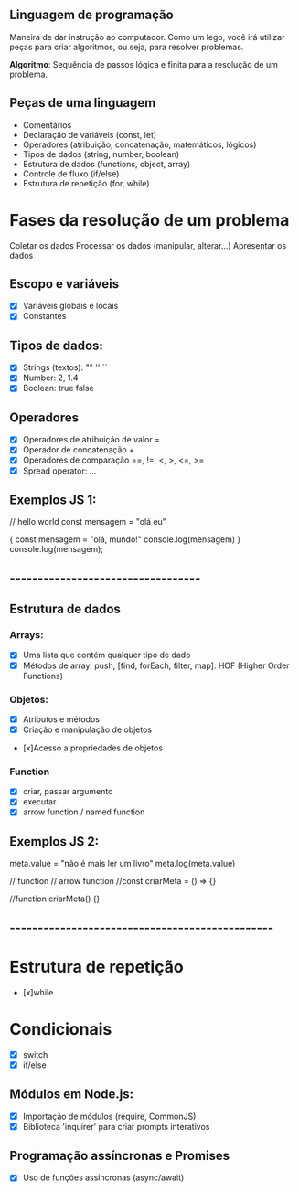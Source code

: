 ## Linguagem de programação

Maneira de dar instrução ao computador.
Como um lego, você irá utilizar peças para criar algoritmos, ou seja, para resolver problemas.

**Algoritmo**: Sequência de passos lógica e finita para a resolução de um problema.

## Peças de uma linguagem

- Comentários
- Declaração de variáveis (const, let)
- Operadores (atribuição, concatenação, matemáticos, lógicos)
- Tipos de dados (string, number, boolean)
- Estrutura de dados (functions, object, array)
- Controle de fluxo (if/else)
- Estrutura de repetição (for, while)

# Fases da resolução de um problema

Coletar os dados
Processar os dados (manipular, alterar...)
Apresentar os dados

## Escopo e variáveis

- [x] Variáveis globais e locais
- [x] Constantes

## Tipos de dados:

- [x] Strings (textos): "" '' ``
- [x] Number: 2, 1.4
- [x] Boolean: true false

## Operadores

- [x] Operadores de atribuição de valor =
- [x] Operador de concatenação +
- [x] Operadores de comparação ==, !=, <, >, <=, >=
- [x] Spread operator: ...

## Exemplos JS 1:

// hello world
const mensagem = "olá eu"

{
    const mensagem = "olá, mundo!"
    console.log(mensagem)
}
console.log(mensagem);

## ----------------------------------

## Estrutura de dados

### Arrays:

- [x] Uma lista que contém qualquer tipo de dado
- [x] Métodos de array: push, [find, forEach, filter, map]: HOF (Higher Order Functions)

### Objetos:

- [x] Atributos e métodos
- [x] Criação e manipulação de objetos
- [x]Acesso a propriedades de objetos

### Function

- [x] criar, passar argumento
- [x] executar
- [x] arrow function / named function

## Exemplos JS 2:
meta.value = "não é mais ler um livro"
meta.log(meta.value)

// function   // arrow function
//const criarMeta = () => {}

//function criarMeta() {}
## -----------------------------------------------

# Estrutura de repetição

- [x]while

# Condicionais

- [x] switch
- [x] if/else

## Módulos em Node.js:

- [x] Importação de módulos (require, CommonJS)
- [x] Biblioteca 'inquirer' para criar prompts interativos

## Programação assíncronas e Promises

- [x] Uso de funções assíncronas (async/await)